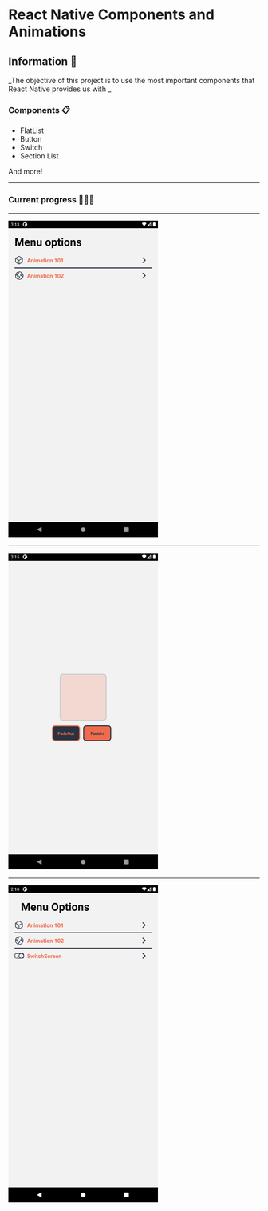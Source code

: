 # React Native Components and Animations

## Information 🚀

_The objective of this project is to use the most important components that React Native provides us with _

### Components 📋

- FlatList
- Button
- Switch
- Section List

And more!

<hr>

### Current progress 👷🏾‍♂️

<hr>
<img src="src/img/progress-1.png" alt="muestra" width=300>
<hr>
<img src="src/img/progress-2.png" alt="muestra" width=300>
<hr>
<img src="src/img/progress-3.png" alt="muestra" width=300>
